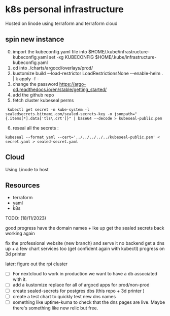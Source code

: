 # k8s personal infrastructure

Hosted on linode using terraform and terraform cloud

## spin new instance

0. import the kubeconfig.yaml file into $HOME/.kube/infrastructure-kubeconfig.yaml
set -xg KUBECONFIG $HOME/.kube/infrastructure-kubeconfig.yaml
1. cd into ./charts/argocd/overlays/prod/
2. kustomize build --load-restrictor LoadRestrictionsNone --enable-helm . | k apply -f -
3. change the password https://argo-cd.readthedocs.io/en/stable/getting_started/
4. add the github repo
5. fetch cluster kubeseal perms
```
 kubectl get secret -n kube-system -l sealedsecrets.bitnami.com/sealed-secrets-key -o jsonpath="{.items[*].data['tls\.crt']}" | base64 --decode > kubeseal-public.pem
```
6. reseal all the secrets :
```
kubeseal --format yaml --cert='../../../../../kubeseal-public.pem' < secret.yaml > sealed-secret.yaml
```
## Cloud

Using Linode to host

## Resources
- terraform
- yaml
- k8s



TODO: (18/11/2023)

good progress
have the domain names + lke up
get the sealed secrets back working again

fix the professional website (new branch) and serve it no backend
get a dns up + a few chart services too (get confident again with kubectl)
progress on 3d printer

later:
figure out the rpi cluster

- [ ] For nextcloud to work in production we want to have a db associated with it.
- [ ] add a kustomize replace for all of argocd apps for prod/non-prod
- [ ] create sealed-secrets for postgres dbs (this repo + 3d printer )
- [ ] create a test chart to quickly test new dns names
- [ ] something like uptime-kuma to check that the dns pages are live. Maybe there's something like new relic but free.
